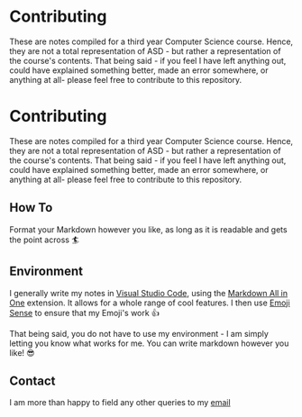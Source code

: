 # Contributing
These are notes compiled for a third year Computer Science course. Hence, they are not a total representation of ASD - but rather a representation of the course's contents. That being said - if you feel I have left anything out, could have explained something better, made an error somewhere, or anything at all- please feel free to contribute to this repository. 

# Contributing
These are notes compiled for a third year Computer Science course. Hence, they are not a total representation of ASD - but rather a representation of the course's contents. That being said - if you feel I have left anything out, could have explained something better, made an error somewhere, or anything at all- please feel free to contribute to this repository. 

## How To
Format your Markdown however you like, as long as it is readable and gets the point across 🏄 

## Environment
I generally write my notes in [Visual Studio Code](https://code.visualstudio.com/), using the [Markdown All in One](https://marketplace.visualstudio.com/items?itemName=yzhang.markdown-all-in-one) extension. It allows for a whole range of cool features. I then use [Emoji Sense](https://marketplace.visualstudio.com/items?itemName=bierner.emojisense) to ensure that my Emoji's work 👍

That being said, you do not have to use my environment  - I am simply letting you know what works for me. You can write markdown however you like! 😎

## Contact
I am more than happy to field any other queries to my [email](mailto:mckang009@myuct.ac.za)